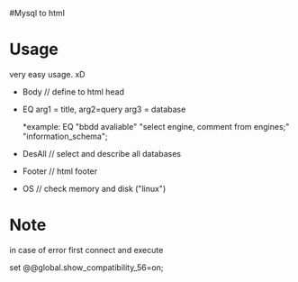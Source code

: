 #Mysql to html 

Usage
=====
very easy usage. xD

  * Body // define to html head
  * EQ arg1 = title, arg2=query  arg3 = database
  
    *example: EQ "bbdd avaliable" "select engine, comment from engines;" "information_schema";
  * DesAll // select and describe all databases
  * Footer // html footer
  * OS // check memory and disk ("linux")


Note
============
in case of error first connect and execute

set @@global.show_compatibility_56=on;
  
